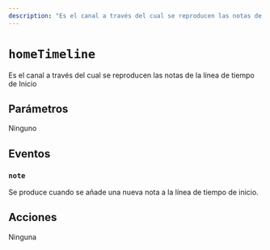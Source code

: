 ```yaml
---
description: "Es el canal a través del cual se reproducen las notas de la línea de tiempo de Inicio"
---
```


# `homeTimeline`

Es el canal a través del cual se reproducen las notas de la línea de tiempo de Inicio

## Parámetros

Ninguno

## Eventos

### `note`

<MkSchemaViewer :schema="{
 $ref: 'misskey://Note'
}"/>

Se produce cuando se añade una nueva nota a la línea de tiempo de inicio.

## Acciones

Ninguna

